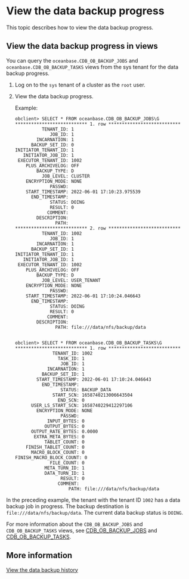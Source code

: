 # View the data backup progress

This topic describes how to view the data backup progress.

## View the data backup progress in views

You can query the `oceanbase.CDB_OB_BACKUP_JOBS` and `oceanbase.CDB_OB_BACKUP_TASKS` views from the sys tenant for the data backup progress.

1. Log on to the `sys` tenant of a cluster as the `root` user.

2. View the data backup progress.

   Example:

   ```shell
   obclient> SELECT * FROM oceanbase.CDB_OB_BACKUP_JOBS\G
   *************************** 1. row ***************************
             TENANT_ID: 1
                JOB_ID: 1
           INCARNATION: 1
         BACKUP_SET_ID: 0
   INITIATOR_TENANT_ID: 1
      INITIATOR_JOB_ID: 1
    EXECUTOR_TENANT_ID: 1002
       PLUS_ARCHIVELOG: OFF
           BACKUP_TYPE: D
             JOB_LEVEL: CLUSTER
       ENCRYPTION_MODE: NONE
                PASSWD:
       START_TIMESTAMP: 2022-06-01 17:10:23.975539
         END_TIMESTAMP:
                STATUS: DOING
                RESULT: 0
               COMMENT:
           DESCRIPTION:
                  PATH:
   *************************** 2. row ***************************
             TENANT_ID: 1002
                JOB_ID: 1
           INCARNATION: 1
         BACKUP_SET_ID: 1
   INITIATOR_TENANT_ID: 1
      INITIATOR_JOB_ID: 1
    EXECUTOR_TENANT_ID: 1002
       PLUS_ARCHIVELOG: OFF
           BACKUP_TYPE: D
             JOB_LEVEL: USER_TENANT
       ENCRYPTION_MODE: NONE
                PASSWD:
       START_TIMESTAMP: 2022-06-01 17:10:24.046643
         END_TIMESTAMP:
                STATUS: DOING
                RESULT: 0
               COMMENT:
           DESCRIPTION:
                  PATH: file:///data/nfs/backup/data


   obclient> SELECT * FROM oceanbase.CDB_OB_BACKUP_TASKS\G
   *************************** 1. row ***************************
                 TENANT_ID: 1002
                   TASK_ID: 1
                    JOB_ID: 1
               INCARNATION: 1
             BACKUP_SET_ID: 1
           START_TIMESTAMP: 2022-06-01 17:10:24.046643
             END_TIMESTAMP:
                    STATUS: BACKUP_DATA
                 START_SCN: 1658740213006643504
                   END_SCN: 0
         USER_LS_START_SCN: 1658740229412297106
           ENCRYPTION_MODE: NONE
                    PASSWD:
               INPUT_BYTES: 0
              OUTPUT_BYTES: 0
         OUTPUT_RATE_BYTES: 0.0000
          EXTRA_META_BYTES: 0
              TABLET_COUNT: 0
       FINISH_TABLET_COUNT: 0
         MACRO_BLOCK_COUNT: 0
   FINISH_MACRO_BLOCK_COUNT: 0
                FILE_COUNT: 0
              META_TURN_ID: 1
              DATA_TURN_ID: 1
                    RESULT: 0
                   COMMENT:
                       PATH: file:///data/nfs/backup/data
   ```

In the preceding example, the tenant with the tenant ID `1002` has a data backup job in progress. The backup destination is `file:///data/nfs/backup/data`. The current data backup status is `DOING`.

For more information about the `CDB_OB_BACKUP_JOBS` and `CDB_OB_BACKUP_TASKS` views, see [CDB_OB_BACKUP_JOBS](../../../700.reference/500.system-reference/400.system-overview-of-mysql-mode/200.dictionary-view-of-mysql-mode/11900.oceanbase-cdb_ob_backup_jobs-of-mysql-mode.md) and [CDB_OB_BACKUP_TASKS](../../../700.reference/500.system-reference/400.system-overview-of-mysql-mode/200.dictionary-view-of-mysql-mode/12300.oceanbase-cdb_ob_backup_tasks-of-mysql-mode.md).

## More information

[View the data backup history](../400.data-backup/600.view-data-backup-history.md)
